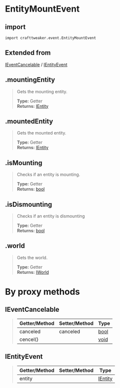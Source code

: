 # EntityMountEvent

## import
`import crafttweaker.event.EntityMountEvent`

## Extended from
[IEventCancelable](/CraftTweaker/Vanilla/Events/IEventCancelable.md) / [IEntityEvent](CraftTweaker/Vanilla/Events/IEntityEvent.md)

## .mountingEntity
> Gets the mounting entity.
>
> **Type:** Getter  
> **Returns:** [IEntity](/CraftTweaker/Vanilla/Entities/IEntity.md)

## .mountedEntity
> Gets the mounted entity.
>
> **Type:** Getter  
> **Returns:** [IEntity](/CraftTweaker/Vanilla/Entities/IEntity.md)

## .isMounting
> Checks if an entity is mounting.
>
> **Type:** Getter  
> **Returns:** [bool](/CraftTweaker/Vanilla/Base-Types/bool.md)

## .isDismounting
> Checks if an entity is dismounting
>
> **Type:** Getter  
> **Returns:** [bool](/CraftTweaker/Vanilla/Base-Types/bool.md)

## .world
> Gets the world.
>
> **Type:** Getter  
> **Returns:** [IWorld](/CraftTweaker/Vanilla/World/IWorld.md)

# By proxy methods

## IEventCancelable
> | Getter/Method   | Setter/Method     | Type                                                              |
> |-----------------|-------------------|-------------------------------------------------------------------|
> | canceled        | canceled          | [bool](/CraftTweaker/Vanilla/Base-Types/bool.md)                  |
> | cencel()        |                   | [void](/CraftTweaker/Vanilla/Base-Types/void.md)                  |

## IEntityEvent
> | Getter/Method   | Setter/Method     | Type                                                               |
> |-----------------|-------------------|--------------------------------------------------------------------|
> | entity          |                   | [IEntity](/CraftTweaker/Vanilla/Entities/IEntity.md)               |